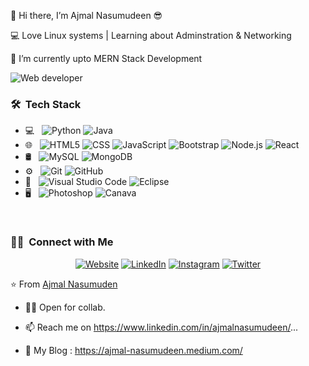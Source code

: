 

 👋 Hi there, I’m Ajmal Nasumudeen  😎 

 💻 Love Linux systems |  Learning about Adminstration & Networking
 
 🌱 I’m currently upto MERN Stack Development 
 
 ![Web developer](https://media.tenor.com/images/083f8371b1f455f78558d76a090248e5/tenor.gif)

<h3> 🛠 &nbsp;Tech Stack</h3>

- 💻 &nbsp;
  ![Python](https://img.shields.io/badge/-Python-333333?style=flat&logo=python)
  ![Java](https://img.shields.io/badge/-Java-333333?style=flat&logo=Java&logoColor=007396)
- 🌐 &nbsp;
  ![HTML5](https://img.shields.io/badge/-HTML5-333333?style=flat&logo=HTML5)
  ![CSS](https://img.shields.io/badge/-CSS-333333?style=flat&logo=CSS3&logoColor=1572B6)
  ![JavaScript](https://img.shields.io/badge/-JavaScript-333333?style=flat&logo=javascript)
  ![Bootstrap](https://img.shields.io/badge/-Bootstrap-333333?style=flat&logo=bootstrap&logoColor=563D7C)
  ![Node.js](https://img.shields.io/badge/-Node.js-333333?style=flat&logo=node.js)
  ![React](https://img.shields.io/badge/-React-333333?style=flat&logo=react)
- 🛢 &nbsp;
  ![MySQL](https://img.shields.io/badge/-MySQL-333333?style=flat&logo=mysql)
  ![MongoDB](https://img.shields.io/badge/-MongoDB-333333?style=flat&logo=mongodb)
- ⚙️ &nbsp;
  ![Git](https://img.shields.io/badge/-Git-333333?style=flat&logo=git)
  ![GitHub](https://img.shields.io/badge/-GitHub-333333?style=flat&logo=github)
- 🔧 &nbsp;
  ![Visual Studio Code](https://img.shields.io/badge/-Visual%20Studio%20Code-333333?style=flat&logo=visual-studio-code&logoColor=007ACC)
  ![Eclipse](https://img.shields.io/badge/-Eclipse-333333?style=flat&logo=eclipse-ide&logoColor=2C2255)
- 🖥 &nbsp;
  ![Photoshop](https://img.shields.io/badge/-Photoshop-333333?style=flat&logo=adobe-photoshop)
  ![Canava](https://img.shields.io/badge/Canva-__Design-9cf)

<br/>
    
<h3> 🤝🏻 &nbsp;Connect with Me </h3>

<p align="center">
<a href="https://ajmal-nasumudeen.netlify.app//"><img alt="Website" src="https://img.shields.io/badge/Website-www.adityavsingh.com-blue?style=flat-square&logo=google-chrome"></a>
<a href="https://www.linkedin.com/in/ajmalnasumudeen//"><img alt="LinkedIn" src="https://img.shields.io/badge/LinkedIn-Ajmal%20Vikram%20Singh-blue?style=flat-square&logo=linkedin"></a>
<a href="https://www.instagram.com//"><img alt="Instagram" src="https://img.shields.io/badge/Instagram-adityavs__-blue?style=flat-square&logo=instagram"></a>
<a href="https://twitter.com/notjustmachine"><img alt="Twitter" src="https://img.shields.io/badge/Email-avsingh@umass.edu-blue?style=flat-square&logo=gmail"></a>
</p>

⭐️ From [Ajmal Nasumuden](https://github.com/stormdotcom)
 
- 🙋‍♂️ Open for collab.

- 📫 Reach me on https://www.linkedin.com/in/ajmalnasumudeen/...
- 📡 My Blog : https://ajmal-nasumudeen.medium.com/

<!---
stormdotcom/stormdotcom is a ✨ special ✨ repository because its `README.md` (this file) appears on your GitHub profile.
You can click the Preview link to take a look at your changes.
--->
